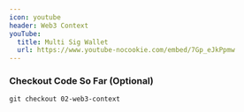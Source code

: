 ```yaml
---
icon: youtube
header: Web3 Context
youTube:
  title: Multi Sig Wallet
  url: https://www.youtube-nocookie.com/embed/7Gp_eJkPpmw
---
```


### Checkout Code So Far (Optional)

```shell
git checkout 02-web3-context
```
